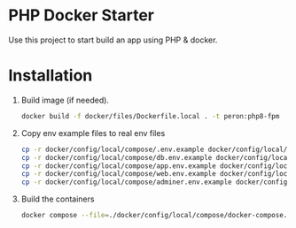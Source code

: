 # PHP Docker Starter

Use this project to start build an app using PHP & docker.

# Installation

1. Build image (if needed).
   ```bash
   docker build -f docker/files/Dockerfile.local . -t peron:php8-fpm
   ```
2. Copy env example files to real env files
   ```bash
   cp -r docker/config/local/compose/.env.example docker/config/local/compose/.env
   cp -r docker/config/local/compose/db.env.example docker/config/local/compose/db.env
   cp -r docker/config/local/compose/app.env.example docker/config/local/compose/app.env
   cp -r docker/config/local/compose/web.env.example docker/config/local/compose/web.env
   cp -r docker/config/local/compose/adminer.env.example docker/config/local/compose/adminer.env
   ```
3. Build the containers
   ```bash
   docker compose --file=./docker/config/local/compose/docker-compose.yml --env-file=./docker/config/local/compose/.env up -d
   ```
